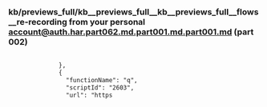 ### kb/previews_full/kb__previews_full__kb__previews_full__flows__re-recording from your personal account@auth.har.part062.md.part001.md.part001.md (part 002)

```md

              },
              {
                "functionName": "q",
                "scriptId": "2603",
                "url": "https
```

```
